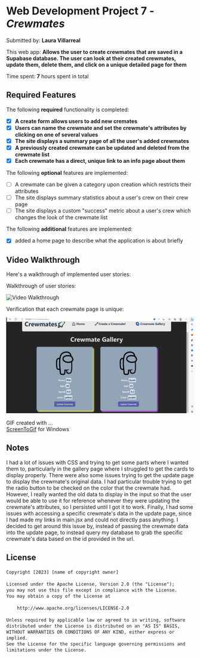 # Web Development Project 7 - *Crewmates*

Submitted by: **Laura Villarreal**

This web app: **Allows the user to create crewmates that are saved in a Supabase database. The user can look at their created crewmates, update them, delete them,
and click on a unique detailed page for them**

Time spent: **7** hours spent in total

## Required Features

The following **required** functionality is completed:

- [X] **A create form allows users to add new cremates**
- [X] **Users can name the crewmate and set the crewmate's attributes by clicking on one of several values**
- [X] **The site displays a summary page of all the user's added crewmates**
- [X] **A previously created crewmate can be updated and deleted from the crewmate list**
- [X] **Each crewmate has a direct, unique link to an info page about them**

The following **optional** features are implemented:

- [ ] A crewmate can be given a category upon creation which restricts their attributes
- [ ] The site displays summary statistics about a user's crew on their crew page 
- [ ] The site displays a custom "success" metric about a user's crew which changes the look of the crewmate list

The following **additional** features are implemented:

* [X] added a home page to describe what the application is about briefly

## Video Walkthrough

Here's a walkthrough of implemented user stories:

Walkthrough of user stories:

<img src='https://github.com/LauraVillarr/Web_102_Project7_Crewmates/blob/master/project7_crewmates_walkthrough.gif' title='Video Walkthrough' width='' alt='Video Walkthrough' />

Verification that each crewmate page is unique:

<img src='https://github.com/LauraVillarr/Web_102_Project7_Crewmates/blob/master/project7_crewmates_unique_detail_page.gif' title='Video Walkthrough' width='' alt='Video Walkthrough' />

<!-- Replace this with whatever GIF tool you used! -->
GIF created with ...  
[ScreenToGif](https://www.screentogif.com/) for Windows

## Notes

I had a lot of issues with CSS and trying to get some parts where I wanted them to, particularly in the gallery page
where I struggled to get the cards to display properly. There were also some issues trying to get the update page to display the crewmate's original data. I had
particular trouble trying to get the radio button to be checked on the color that the crewmate had. However, I really wanted the old data to display in the input so that the
user would be able to use it for reference whenever they were updating the crewmate's attributes, so I persisted until I got it to work. Finally, I had some issues with accessing a specific crewmate's data
in the update page, since I had made my links in main.jsx and could not directly pass anything. I decided to get around this issue by,
instead of passing the crewmate data into the update page, to instead query my database to grab the specific crewmate's data based on the id provided in the url.

## License

    Copyright [2023] [name of copyright owner]

    Licensed under the Apache License, Version 2.0 (the "License");
    you may not use this file except in compliance with the License.
    You may obtain a copy of the License at

        http://www.apache.org/licenses/LICENSE-2.0

    Unless required by applicable law or agreed to in writing, software
    distributed under the License is distributed on an "AS IS" BASIS,
    WITHOUT WARRANTIES OR CONDITIONS OF ANY KIND, either express or implied.
    See the License for the specific language governing permissions and
    limitations under the License.

